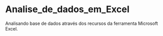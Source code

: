 # Analise_de_dados_em_Excel
 Analisando base de dados através dos recursos da ferramenta Microsoft Excel.
